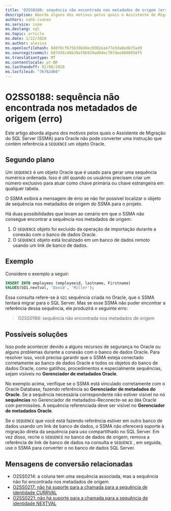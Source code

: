 ```yaml
---
title: 'O2SS0188: sequência não encontrada nos metadados de origem (erro)'
description: Aborda alguns dos motivos pelos quais o Assistente de Migração do SQL Server (SSMA) para Oracle não pode converter uma instrução que contém referência a um objeto de sequência do Oracle.
authors: nahk-ivanov
ms.service: ssma
ms.devlang: sql
ms.topic: article
ms.date: 1/22/2020
ms.author: alexiva
ms.openlocfilehash: 840f0cf675b396d9ec0302eae77e5da8edb75ad9
ms.sourcegitcommit: b87d36c46b39af8b929ad94ec707dee8800950f5
ms.translationtype: MT
ms.contentlocale: pt-BR
ms.lasthandoff: 02/08/2020
ms.locfileid: "76762460"
---
```

# <a name="o2ss0188-sequence-not-found-in-source-metadata-error"></a>O2SS0188: sequência não encontrada nos metadados de origem (erro)

Este artigo aborda alguns dos motivos pelos quais o Assistente de Migração do SQL Server (SSMA) para Oracle não pode converter uma instrução que contém referência a `SEQUENCE` um objeto Oracle.

## <a name="background"></a>Segundo plano

Um `SEQUENCE` é um objeto Oracle que é usado para gerar uma sequência numérica ordenada. Isso é útil quando os usuários precisam criar um número exclusivo para atuar como chave primária ou chave estrangeira em qualquer tabela.

O SSMA exibirá a mensagem de erro se não for possível localizar o objeto de sequência nos metadados de origem do SSMA para o projeto.

Há duas possibilidades que levam ao cenário em que o SSMA não consegue encontrar a sequência nos metadados de origem:

1. O `SEQUENCE` objeto foi excluído da operação de importação durante a conexão com o banco de dados Oracle.
2. O `SEQUENCE` objeto está localizado em um banco de dados remoto usando um link de banco de dados.

## <a name="example"></a>Exemplo

Considere o exemplo a seguir:

```sql
INSERT INTO employees (employeeid, lastname, Firstname)
VALUES(SQ1.nextval, 'David', 'Miller');
```

Essa consulta refere-se à `SQ1` sequência criada no Oracle, que o SSMA tentará migrar para o SQL Server. Mas se esse SSMA não puder encontrar a referência dessa sequência, ele produzirá o seguinte erro:

> O2SS0188: sequência não encontrada nos metadados de origem

## <a name="possible-remedies"></a>Possíveis soluções

Isso pode acontecer devido a alguns recursos de segurança no Oracle ou alguns problemas durante a conexão com o banco de dados Oracle. Para resolver isso, você precisa garantir que o SSMA esteja conectado corretamente ao banco de dados Oracle e todos os objetos do banco de dados Oracle, como gatilhos, procedimentos e especialmente sequências, sejam visíveis no **Gerenciador de metadados Oracle**.

No exemplo acima, verifique se o SSMA está vinculado corretamente com o Oracle Database, fazendo referência ao **Gerenciador de metadados do Oracle**. Se a sequência necessária correspondente não estiver visível no nó **sequências** no Gerenciador de metadados-Reconecte-se ao `DBA` Oracle com permissões. A sequência referenciada deve ser visível no **Gerenciador de metadados Oracle**.

Se o `SEQUENCE` que você está fazendo referência estiver em outro banco de dados usando um link de banco de dados, o SSMA não oferecerá suporte à migração direta da sequência para uso compartilhado no SQL Server. Em vez disso, recrie o `SEQUENCE` no banco de dados de origem, remova a referência de link de banco de dados na consulta e `SEQUENCE` , em seguida, use o SSMA para converter o no banco de dados SQL Server.

## <a name="related-conversion-messages"></a>Mensagens de conversão relacionadas

* O2SS0214: a coluna tem uma sequência associada, mas a sequência não foi encontrada nos metadados de origem
* [O2SS0217: não há suporte para a chamada para a sequência de identidade CURRVAL](o2ss0217.md)
* [O2SS0221: não há suporte para a chamada para a sequência de identidade NEXTVAL](o2ss0221.md)
